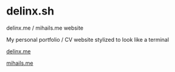 # delinx.sh
delinx.me / mihails.me website

My personal portfolio / CV website stylized to look like a terminal

[delinx.me](https://delinx.me)

[mihails.me](https://mihails.me)
